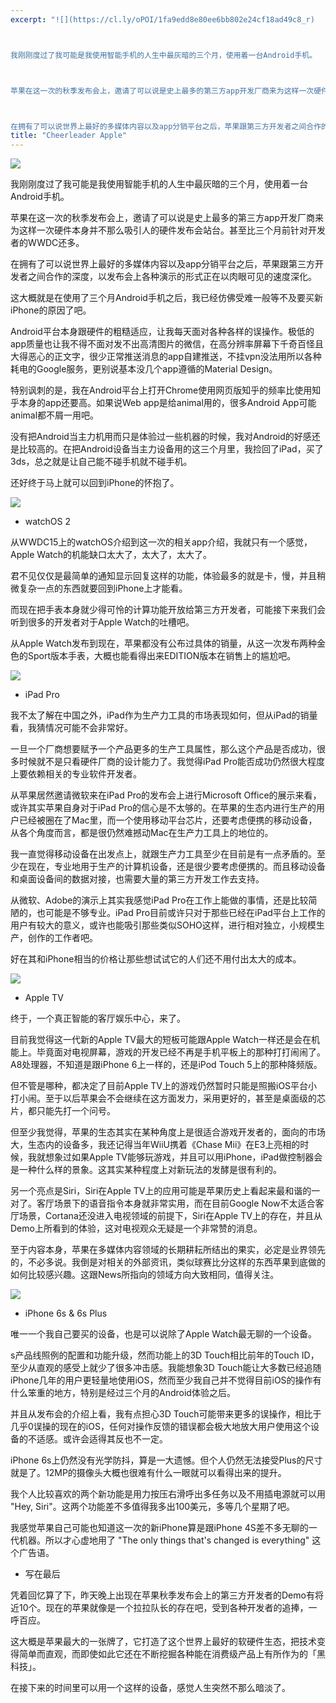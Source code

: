 ```yaml
---
excerpt: "![](https://cl.ly/oPOI/1fa9edd8e80ee6bb802e24cf18ad49c8_r)



我刚刚度过了我可能是我使用智能手机的人生中最灰暗的三个月，使用着一台Android手机。



苹果在这一次的秋季发布会上，邀请了可以说是史上最多的第三方app开发厂商来为这样一次硬件本身并不那么吸引人的硬件发布会站台。甚至比三个月前针对开发者的WWDC还多。



在拥有了可以说世界上最好的多媒体内容以及app分销平台之后，苹果跟第三方开发者之间合作的深度，以发布会上各种演示的形式正在以肉眼可见的速度深化。"
title: "Cheerleader Apple"
---
```


![](https://cl.ly/oPOI/1fa9edd8e80ee6bb802e24cf18ad49c8_r)

我刚刚度过了我可能是我使用智能手机的人生中最灰暗的三个月，使用着一台Android手机。

苹果在这一次的秋季发布会上，邀请了可以说是史上最多的第三方app开发厂商来为这样一次硬件本身并不那么吸引人的硬件发布会站台。甚至比三个月前针对开发者的WWDC还多。

在拥有了可以说世界上最好的多媒体内容以及app分销平台之后，苹果跟第三方开发者之间合作的深度，以发布会上各种演示的形式正在以肉眼可见的速度深化。

这大概就是在使用了三个月Android手机之后，我已经仿佛受难一般等不及要买新iPhone的原因了吧。

Android平台本身跟硬件的粗糙适应，让我每天面对各种各样的误操作。极低的app质量也让我不得不面对发不出高清图片的微信，在高分辨率屏幕下千奇百怪且大得恶心的正文字，很少正常推送消息的app自建推送，不挂vpn没法用所以各种耗电的Google服务，更别说基本没几个app遵循的Material Design。

特别讽刺的是，我在Android平台上打开Chrome使用网页版知乎的频率比使用知乎本身的app还要高。如果说Web app是给animal用的，很多Android App可能animal都不屑一用吧。

没有把Android当主力机用而只是体验过一些机器的时候，我对Android的好感还是比较高的。在把Android设备当主力设备用的这三个月里，我捡回了iPad，买了3ds，总之就是让自己能不碰手机就不碰手机。

还好终于马上就可以回到iPhone的怀抱了。

![](https://cl.ly/oPPV/a99f7100b71bff74f5a57d0fddcf2f0f_r)

  * watchOS 2

从WWDC15上的watchOS介绍到这一次的相关app介绍，我就只有一个感觉，Apple Watch的机能缺口太大了，太大了，太大了。

君不见仅仅是最简单的通知显示回复这样的功能，体验最多的就是卡，慢，并且稍微复杂一点的东西就要回到iPhone上才能看。

而现在把手表本身就少得可怜的计算功能开放给第三方开发者，可能接下来我们会听到很多的开发者对于Apple Watch的吐槽吧。

从Apple Watch发布到现在，苹果都没有公布过具体的销量，从这一次发布两种金色的Sport版本手表，大概也能看得出来EDITION版本在销售上的尴尬吧。

![](https://cl.ly/oQnP/177df60a665cdb1da0df8881182a4d22_r)

  * iPad Pro

我不太了解在中国之外，iPad作为生产力工具的市场表现如何，但从iPad的销量看，我猜情况可能不会非常好。

一旦一个厂商想要赋予一个产品更多的生产工具属性，那么这个产品是否成功，很多时候就不是只看硬件厂商的设计能力了。我觉得iPad Pro能否成功仍然很大程度上要依赖相关的专业软件开发者。

从苹果居然邀请微软来在iPad Pro的发布会上进行Microsoft Office的展示来看，或许其实苹果自身对于iPad Pro的信心是不太够的。在苹果的生态内进行生产的用户已经被圈在了Mac里，而一个使用移动平台芯片，还要考虑便携的移动设备，从各个角度而言，都是很仍然难撼动Mac在生产力工具上的地位的。

我一直觉得移动设备在出发点上，就跟生产力工具至少在目前是有一点矛盾的。至少在现在，专业地用于生产的计算机设备，还是很少要考虑便携的。而且移动设备和桌面设备间的数据对接，也需要大量的第三方开发工作去支持。

从微软、Adobe的演示上其实我感觉iPad Pro在工作上能做的事情，还是比较简陋的，也可能是不够专业。iPad Pro目前或许只对于那些已经在iPad平台上工作的用户有较大的意义，或许也能吸引那些类似SOHO这样，进行相对独立，小规模生产，创作的工作者吧。

好在其和iPhone相当的价格让那些想试试它的人们还不用付出太大的成本。

![](https://cl.ly/oR0D/8552d6bf50c531d54fc21ac51bd0ae68_r)

  * Apple TV

终于，一个真正智能的客厅娱乐中心，来了。

目前我觉得这一代新的Apple TV最大的短板可能跟Apple Watch一样还是会在机能上。毕竟面对电视屏幕，游戏的开发已经不再是手机平板上的那种打打闹闹了。A8处理器，不知道是跟iPhone 6上一样的，还是iPod Touch 5上的那种降频版。

但不管是哪种，都决定了目前Apple TV上的游戏仍然暂时只能是照搬iOS平台小打小闹。至于以后苹果会不会继续在这方面发力，采用更好的，甚至是桌面级的芯片，都只能先打一个问号。

但至少我觉得，苹果的生态其实在某种角度上是很适合游戏开发者的，面向的市场大，生态内的设备多，我还记得当年WiiU携着《Chase Mii》在E3上亮相的时候，我就想象过如果Apple TV能够玩游戏，并且可以用iPhone，iPad做控制器会是一种什么样的景象。这其实某种程度上对新玩法的发酵是很有利的。

另一个亮点是Siri，Siri在Apple TV上的应用可能是苹果历史上看起来最和谐的一对了。客厅场景下的语音指令本身就非常实用，而在目前Google Now不太适合客厅场景，Cortana还没进入电视领域的前提下，Siri在Apple TV上的存在，并且从Demo上所看到的体验，这对电视观众无疑是一个非常赞的消息。

至于内容本身，苹果在多媒体内容领域的长期耕耘所结出的果实，必定是业界领先的，不必多说。我倒是对相关的外部资讯，类似球赛比分这样的东西苹果到底做的如何比较感兴趣。这跟News所指向的领域方向大致相同，值得关注。

![](https://cl.ly/oR1e/7d00345bdf56aa3a897737104c83058d_r)

  * iPhone 6s & 6s Plus

唯一一个我自己要买的设备，也是可以说除了Apple Watch最无聊的一个设备。

s产品线照例的配置和功能升级，然而功能上的3D Touch相比前年的Touch ID，至少从直观的感受上就少了很多冲击感。我能想象3D Touch能让大多数已经追随iPhone几年的用户更轻量地使用iOS，然而至少我自己并不觉得目前iOS的操作有什么笨重的地方，特别是经过三个月的Android体验之后。

并且从发布会的介绍上看，我有点担心3D Touch可能带来更多的误操作，相比于几乎0误操的现在的iOS，任何对操作反馈的错误都会极大地放大用户使用这个设备的不适感。或许会适得其反也不一定。

iPhone 6s上仍然没有光学防抖，算是一大遗憾。但个人仍然无法接受Plus的尺寸就是了。12MP的摄像头大概也很难有什么一眼就可以看得出来的提升。

我个人比较喜欢的两个新功能是用力按压右滑呼出多任务以及不用插电源就可以用 "Hey, Siri"。这两个功能差不多值得我多出100美元，多等几个星期了吧。

我感觉苹果自己可能也知道这一次的新iPhone算是跟iPhone 4S差不多无聊的一代机器。所以才心虚地用了 "The only things that's changed is everything" 这个广告语。

  * 写在最后

凭着回忆算了下，昨天晚上出现在苹果秋季发布会上的第三方开发者的Demo有将近10个。现在的苹果就像是一个拉拉队长的存在吧，受到各种开发者的追捧，一呼百应。

这大概是苹果最大的一张牌了，它打造了这个世界上最好的软硬件生态，把技术变得简单而直观，而即使如此它还在不断挖掘各种能在消费级产品上有所作为的「黑科技」。

在接下来的时间里可以用一个这样的设备，感觉人生突然不那么暗淡了。